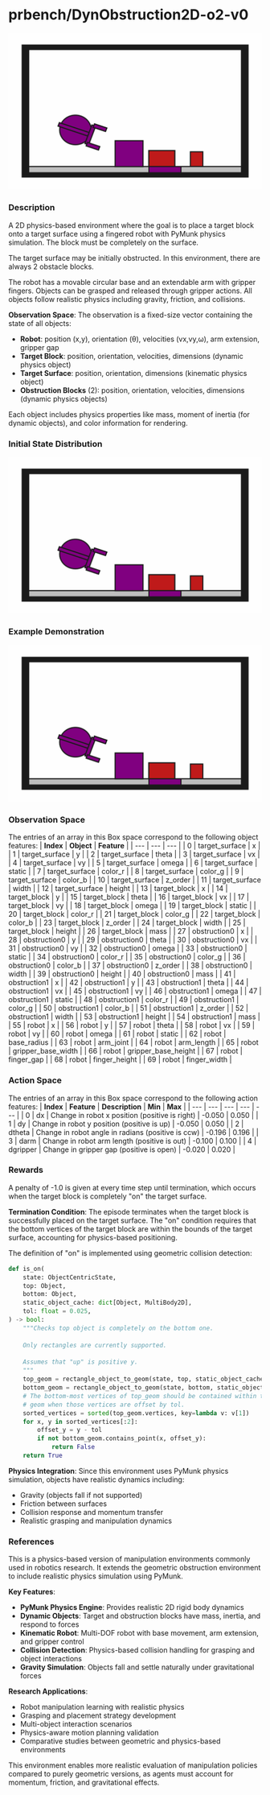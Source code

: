 # prbench/DynObstruction2D-o2-v0
![random action GIF](assets/random_action_gifs/DynObstruction2D-o2.gif)

### Description
A 2D physics-based environment where the goal is to place a target block onto a target surface using a fingered robot with PyMunk physics simulation. The block must be completely on the surface.

The target surface may be initially obstructed. In this environment, there are always 2 obstacle blocks.

The robot has a movable circular base and an extendable arm with gripper fingers. Objects can be grasped and released through gripper actions. All objects follow realistic physics including gravity, friction, and collisions.

**Observation Space**: The observation is a fixed-size vector containing the state of all objects:
- **Robot**: position (x,y), orientation (θ), velocities (vx,vy,ω), arm extension, gripper gap
- **Target Block**: position, orientation, velocities, dimensions (dynamic physics object)
- **Target Surface**: position, orientation, dimensions (kinematic physics object)
- **Obstruction Blocks** (2): position, orientation, velocities, dimensions (dynamic physics objects)

Each object includes physics properties like mass, moment of inertia (for dynamic objects), and color information for rendering.

### Initial State Distribution
![initial state GIF](assets/initial_state_gifs/DynObstruction2D-o2.gif)

### Example Demonstration
![demo GIF](assets/demo_gifs/DynObstruction2D-o2/DynObstruction2D-o2_seed0_1757345215.gif)

### Observation Space
The entries of an array in this Box space correspond to the following object features:
| **Index** | **Object** | **Feature** |
| --- | --- | --- |
| 0 | target_surface | x |
| 1 | target_surface | y |
| 2 | target_surface | theta |
| 3 | target_surface | vx |
| 4 | target_surface | vy |
| 5 | target_surface | omega |
| 6 | target_surface | static |
| 7 | target_surface | color_r |
| 8 | target_surface | color_g |
| 9 | target_surface | color_b |
| 10 | target_surface | z_order |
| 11 | target_surface | width |
| 12 | target_surface | height |
| 13 | target_block | x |
| 14 | target_block | y |
| 15 | target_block | theta |
| 16 | target_block | vx |
| 17 | target_block | vy |
| 18 | target_block | omega |
| 19 | target_block | static |
| 20 | target_block | color_r |
| 21 | target_block | color_g |
| 22 | target_block | color_b |
| 23 | target_block | z_order |
| 24 | target_block | width |
| 25 | target_block | height |
| 26 | target_block | mass |
| 27 | obstruction0 | x |
| 28 | obstruction0 | y |
| 29 | obstruction0 | theta |
| 30 | obstruction0 | vx |
| 31 | obstruction0 | vy |
| 32 | obstruction0 | omega |
| 33 | obstruction0 | static |
| 34 | obstruction0 | color_r |
| 35 | obstruction0 | color_g |
| 36 | obstruction0 | color_b |
| 37 | obstruction0 | z_order |
| 38 | obstruction0 | width |
| 39 | obstruction0 | height |
| 40 | obstruction0 | mass |
| 41 | obstruction1 | x |
| 42 | obstruction1 | y |
| 43 | obstruction1 | theta |
| 44 | obstruction1 | vx |
| 45 | obstruction1 | vy |
| 46 | obstruction1 | omega |
| 47 | obstruction1 | static |
| 48 | obstruction1 | color_r |
| 49 | obstruction1 | color_g |
| 50 | obstruction1 | color_b |
| 51 | obstruction1 | z_order |
| 52 | obstruction1 | width |
| 53 | obstruction1 | height |
| 54 | obstruction1 | mass |
| 55 | robot | x |
| 56 | robot | y |
| 57 | robot | theta |
| 58 | robot | vx |
| 59 | robot | vy |
| 60 | robot | omega |
| 61 | robot | static |
| 62 | robot | base_radius |
| 63 | robot | arm_joint |
| 64 | robot | arm_length |
| 65 | robot | gripper_base_width |
| 66 | robot | gripper_base_height |
| 67 | robot | finger_gap |
| 68 | robot | finger_height |
| 69 | robot | finger_width |


### Action Space
The entries of an array in this Box space correspond to the following action features:
| **Index** | **Feature** | **Description** | **Min** | **Max** |
| --- | --- | --- | --- | --- |
| 0 | dx | Change in robot x position (positive is right) | -0.050 | 0.050 |
| 1 | dy | Change in robot y position (positive is up) | -0.050 | 0.050 |
| 2 | dtheta | Change in robot angle in radians (positive is ccw) | -0.196 | 0.196 |
| 3 | darm | Change in robot arm length (positive is out) | -0.100 | 0.100 |
| 4 | dgripper | Change in gripper gap (positive is open) | -0.020 | 0.020 |


### Rewards
A penalty of -1.0 is given at every time step until termination, which occurs when the target block is completely "on" the target surface.

**Termination Condition**: The episode terminates when the target block is successfully placed on the target surface. The "on" condition requires that the bottom vertices of the target block are within the bounds of the target surface, accounting for physics-based positioning.

The definition of "on" is implemented using geometric collision detection:
```python
def is_on(
    state: ObjectCentricState,
    top: Object,
    bottom: Object,
    static_object_cache: dict[Object, MultiBody2D],
    tol: float = 0.025,
) -> bool:
    """Checks top object is completely on the bottom one.

    Only rectangles are currently supported.

    Assumes that "up" is positive y.
    """
    top_geom = rectangle_object_to_geom(state, top, static_object_cache)
    bottom_geom = rectangle_object_to_geom(state, bottom, static_object_cache)
    # The bottom-most vertices of top_geom should be contained within the bottom
    # geom when those vertices are offset by tol.
    sorted_vertices = sorted(top_geom.vertices, key=lambda v: v[1])
    for x, y in sorted_vertices[:2]:
        offset_y = y - tol
        if not bottom_geom.contains_point(x, offset_y):
            return False
    return True
```

**Physics Integration**: Since this environment uses PyMunk physics simulation, objects have realistic dynamics including:
- Gravity (objects fall if not supported)
- Friction between surfaces
- Collision response and momentum transfer
- Realistic grasping and manipulation dynamics


### References
This is a physics-based version of manipulation environments commonly used in robotics research. It extends the geometric obstruction environment to include realistic physics simulation using PyMunk.

**Key Features**:
- **PyMunk Physics Engine**: Provides realistic 2D rigid body dynamics
- **Dynamic Objects**: Target and obstruction blocks have mass, inertia, and respond to forces
- **Kinematic Robot**: Multi-DOF robot with base movement, arm extension, and gripper control
- **Collision Detection**: Physics-based collision handling for grasping and object interactions
- **Gravity Simulation**: Objects fall and settle naturally under gravitational forces

**Research Applications**:
- Robot manipulation learning with realistic physics
- Grasping and placement strategy development  
- Multi-object interaction scenarios
- Physics-aware motion planning validation
- Comparative studies between geometric and physics-based environments

This environment enables more realistic evaluation of manipulation policies compared to purely geometric versions, as agents must account for momentum, friction, and gravitational effects.
